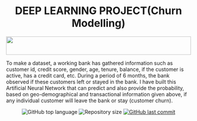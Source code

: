 <h1 align="center"> DEEP LEARNING PROJECT(Churn Modelling) </h1>

<img src="https://i.imgur.com/dBaSKWF.gif" height="50" width="100%">
 
 To make a dataset, a working bank has gathered information such as customer id, credit score, gender, age, tenure, balance, if the customer is active, has a credit card, etc. During a period of 6 months, the bank observed if these customers left or stayed in the bank. 
 I have built this Artificial Neural Network that can predict and also provide the probability, based on geo-demographical and transactional information given above, if any individual customer will leave the bank or stay (customer churn). 

<p align="center">

  <img alt="GitHub top language" src="https://img.shields.io/github/languages/top/lironmiz/Computer-Science-in-Java?color=04D361&labelColor=000000">
  
 <img alt="Repository size" src="https://img.shields.io/github/repo-size/lironmiz/Computer-Science-in-Java?color=04D361&labelColor=000000">
  
  <a href="https://github.com/lironmiz/Link-Tree/commits/master">
    <img alt="GitHub last commit" src="https://img.shields.io/github/last-commit/lironmiz/Computer-Science-in-Java?color=04D361&labelColor=000000">
  </a>
</p>
